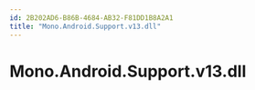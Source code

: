 ```yaml
---
id: 2B202AD6-B86B-4684-AB32-F81DD1B8A2A1
title: "Mono.Android.Support.v13.dll"
---
```


# Mono.Android.Support.v13.dll
